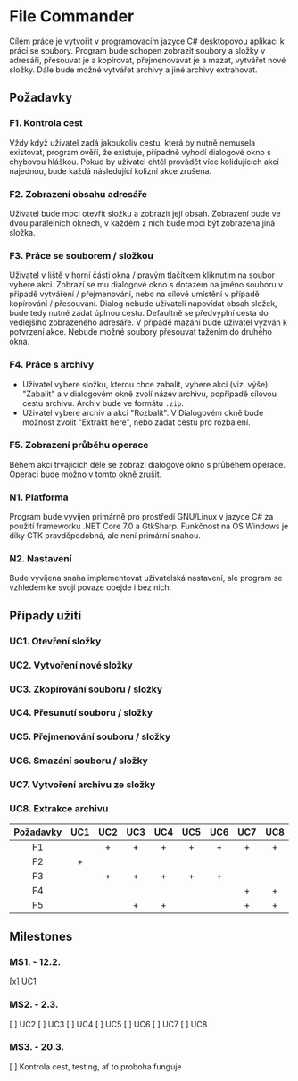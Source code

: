 # File Commander

Cílem práce je vytvořit v programovacím jazyce C# desktopovou aplikaci k práci se soubory. 
Program bude schopen zobrazit soubory a složky v adresáři, přesouvat je a kopírovat,
přejmenovávat je a mazat, vytvářet nové složky.
Dále bude možné vytvářet archivy a jiné archivy extrahovat.

## Požadavky

### F1. Kontrola cest
Vždy když uživatel zadá jakoukoliv cestu, která by nutně nemusela existovat, program ověří, že existuje,
případně vyhodí dialogové okno s chybovou hláškou. Pokud by uživatel chtěl provádět více kolidujících akcí najednou,
bude každá následující kolizní akce zrušena.

### F2. Zobrazení obsahu adresáře
Uživatel bude moci otevřít složku a zobrazit její obsah. Zobrazení bude ve dvou paralelních oknech,
v každém z nich bude moci být zobrazena jiná složka.

### F3. Práce se souborem / složkou
Uživatel v liště v horní části okna / pravým tlačítkem kliknutím na soubor vybere akci. Zobrazí se mu dialogové okno
s dotazem na jméno souboru v případě vytváření / přejmenování, nebo na cílové umístění v případě kopírování / přesouvání.
Dialog nebude uživateli napovídat obsah složek, bude tedy nutné zadat úplnou cestu. Defaultně se předvyplní cesta do vedlejšího zobrazeného adresáře.
V případě mazání bude uživatel vyzván k potvrzení akce. Nebude možné soubory přesouvat tažením do druhého okna.

### F4. Práce s archivy
- Uživatel vybere složku, kterou chce zabalit, vybere akci (viz. výše) "Zabalit" a v dialogovém okně zvolí název archivu, popřípadě cílovou cestu archivu.
Archiv bude ve formátu `.zip`.
- Uživatel vybere archiv a akci "Rozbalit". V Dialogovém okně bude možnost zvolit "Extrakt here", nebo zadat cestu pro rozbalení.

### F5. Zobrazení průběhu operace
Během akcí trvajících déle se zobrazí dialogové okno s průběhem operace. Operaci bude možno v tomto okně zrušit.

### N1. Platforma
Program bude vyvíjen primárně pro prostředí GNU/Linux v jazyce C# za použití frameworku .NET Core 7.0 a GtkSharp.
Funkčnost na OS Windows je díky GTK pravděpodobná, ale není primární snahou.

### N2. Nastavení
Bude vyvíjena snaha implementovat uživatelská nastavení, ale program se vzhledem ke svojí povaze obejde i bez nich.


## Případy užití

### UC1. Otevření složky
### UC2. Vytvoření nové složky
### UC3. Zkopírování souboru / složky
### UC4. Přesunutí souboru / složky
### UC5. Přejmenování souboru / složky
### UC6. Smazání souboru / složky
### UC7. Vytvoření archivu ze složky
### UC8. Extrakce archivu


| Požadavky | UC1 | UC2 | UC3 | UC4 | UC5 | UC6 | UC7 | UC8 |
|:---------:|:---:|:---:|:---:|:---:|:---:|:---:|:---:|:---:|
|    F1     |     |  +  |  +  |  +  |  +  |  +  |  +  |  +  |
|    F2     |  +  |     |     |     |     |     |     |     |
|    F3     |     |  +  |  +  |  +  |  +  |  +  |     |     |
|    F4     |     |     |     |     |     |     |  +  |  +  |
 |    F5     |     |     |  +  |  +  |     |     |  +  |  +  |  

## Milestones
 
### MS1. - 12.2.
[x] UC1

### MS2. - 2.3.
[ ] UC2
[ ] UC3
[ ] UC4
[ ] UC5
[ ] UC6
[ ] UC7
[ ] UC8

### MS3. - 20.3.
[ ] Kontrola cest, testing, ať to proboha funguje